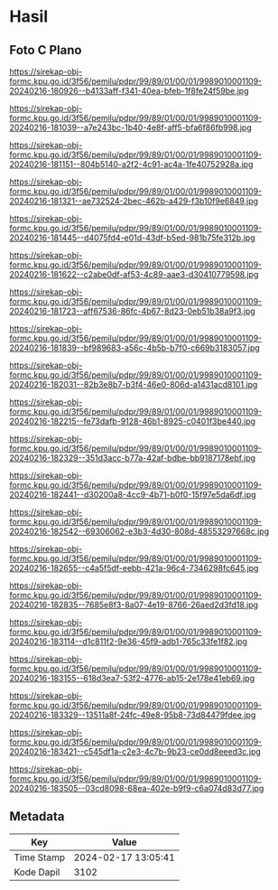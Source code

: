 # Hasil

## Foto C Plano

https://sirekap-obj-formc.kpu.go.id/3f56/pemilu/pdpr/99/89/01/00/01/9989010001109-20240216-180926--b4133aff-f341-40ea-bfeb-1f8fe24f59be.jpg

https://sirekap-obj-formc.kpu.go.id/3f56/pemilu/pdpr/99/89/01/00/01/9989010001109-20240216-181039--a7e243bc-1b40-4e8f-aff5-bfa6f86fb998.jpg

https://sirekap-obj-formc.kpu.go.id/3f56/pemilu/pdpr/99/89/01/00/01/9989010001109-20240216-181151--804b5140-a2f2-4c91-ac4a-1fe40752928a.jpg

https://sirekap-obj-formc.kpu.go.id/3f56/pemilu/pdpr/99/89/01/00/01/9989010001109-20240216-181321--ae732524-2bec-462b-a429-f3b10f9e6849.jpg

https://sirekap-obj-formc.kpu.go.id/3f56/pemilu/pdpr/99/89/01/00/01/9989010001109-20240216-181445--d4075fd4-e01d-43df-b5ed-981b75fe312b.jpg

https://sirekap-obj-formc.kpu.go.id/3f56/pemilu/pdpr/99/89/01/00/01/9989010001109-20240216-181622--c2abe0df-af53-4c89-aae3-d30410779598.jpg

https://sirekap-obj-formc.kpu.go.id/3f56/pemilu/pdpr/99/89/01/00/01/9989010001109-20240216-181723--aff67536-86fc-4b67-8d23-0eb51b38a9f3.jpg

https://sirekap-obj-formc.kpu.go.id/3f56/pemilu/pdpr/99/89/01/00/01/9989010001109-20240216-181839--bf989683-a56c-4b5b-b7f0-c669b3183057.jpg

https://sirekap-obj-formc.kpu.go.id/3f56/pemilu/pdpr/99/89/01/00/01/9989010001109-20240216-182031--82b3e8b7-b3f4-46e0-806d-a1431acd8101.jpg

https://sirekap-obj-formc.kpu.go.id/3f56/pemilu/pdpr/99/89/01/00/01/9989010001109-20240216-182215--fe73dafb-9128-46b1-8925-c0401f3be440.jpg

https://sirekap-obj-formc.kpu.go.id/3f56/pemilu/pdpr/99/89/01/00/01/9989010001109-20240216-182329--351d3acc-b77a-42af-bdbe-bb9187178ebf.jpg

https://sirekap-obj-formc.kpu.go.id/3f56/pemilu/pdpr/99/89/01/00/01/9989010001109-20240216-182441--d30200a8-4cc9-4b71-b0f0-15f97e5da6df.jpg

https://sirekap-obj-formc.kpu.go.id/3f56/pemilu/pdpr/99/89/01/00/01/9989010001109-20240216-182542--69306062-e3b3-4d30-808d-48553297668c.jpg

https://sirekap-obj-formc.kpu.go.id/3f56/pemilu/pdpr/99/89/01/00/01/9989010001109-20240216-182655--c4a5f5df-eebb-421a-96c4-7346298fc645.jpg

https://sirekap-obj-formc.kpu.go.id/3f56/pemilu/pdpr/99/89/01/00/01/9989010001109-20240216-182835--7685e8f3-8a07-4e19-8766-26aed2d3fd18.jpg

https://sirekap-obj-formc.kpu.go.id/3f56/pemilu/pdpr/99/89/01/00/01/9989010001109-20240216-183114--d1c811f2-9e36-45f9-adb1-765c33fe1f82.jpg

https://sirekap-obj-formc.kpu.go.id/3f56/pemilu/pdpr/99/89/01/00/01/9989010001109-20240216-183155--618d3ea7-53f2-4776-ab15-2e178e41eb69.jpg

https://sirekap-obj-formc.kpu.go.id/3f56/pemilu/pdpr/99/89/01/00/01/9989010001109-20240216-183329--13511a8f-24fc-49e8-95b8-73d84479fdee.jpg

https://sirekap-obj-formc.kpu.go.id/3f56/pemilu/pdpr/99/89/01/00/01/9989010001109-20240216-183421--c545df1a-c2e3-4c7b-9b23-ce0dd8eeed3c.jpg

https://sirekap-obj-formc.kpu.go.id/3f56/pemilu/pdpr/99/89/01/00/01/9989010001109-20240216-183505--03cd8098-68ea-402e-b9f9-c6a074d83d77.jpg


## Metadata

| Key        | Value               |
| ---------- | ------------------- |
| Time Stamp | 2024-02-17 13:05:41 |
| Kode Dapil | 3102                |



